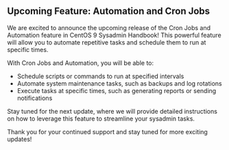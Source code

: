 ## Upcoming Feature:  Automation and Cron Jobs

We are excited to announce the upcoming release of the Cron Jobs and Automation feature in CentOS 9 Sysadmin Handbook! This powerful feature will allow you to automate repetitive tasks and schedule them to run at specific times.

With Cron Jobs and Automation, you will be able to:

- Schedule scripts or commands to run at specified intervals
- Automate system maintenance tasks, such as backups and log rotations
- Execute tasks at specific times, such as generating reports or sending notifications

Stay tuned for the next update, where we will provide detailed instructions on how to leverage this feature to streamline your sysadmin tasks.

Thank you for your continued support and stay tuned for more exciting updates!